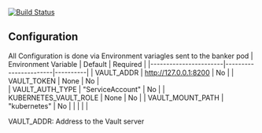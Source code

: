 [![Build Status](https://drone-test.dsrd.libraries.psu.edu/api/badges/whereismyjetpack/banker/status.svg)](https://drone-test.dsrd.libraries.psu.edu/whereismyjetpack/banker)


## Configuration 

All Configuration is done via Environment variagles sent to the banker pod 
| Environment Variable  | Default               | Required | 
|-----------------------|-----------------------|----------|
| VAULT_ADDR            | http://127.0.0.1:8200 | No       |
| VAULT_TOKEN           | None                  | No       |   
| VAULT_AUTH_TYPE       | "ServiceAccount"      | No       |
| KUBERNETES_VAULT_ROLE | None                  | No       | 
| VAULT_MOUNT_PATH      | "kubernetes"          | No       |
|                       |                       |          |

VAULT_ADDR: Address to the Vault server